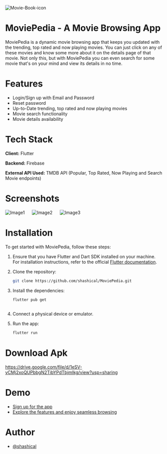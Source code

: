 ![Movie-Book-icon](https://github.com/shashical/MoviePedia/assets/106883186/9632b7fc-c651-4c01-8295-af5629f3cd60)

# MoviePedia - A Movie Browsing App

MoviePedia is a dynamic movie browsing app that keeps you updated with the trending, top rated and now playing movies. You can just click on any of these movies and know some more about it on the details page of that movie. Not only this, but with MoviePedia you can even search for some movie that's on your mind and view its details in no time. 
# Features

+ Login/Sign up with Email and Password
+ Reset password
+ Up-to-Date trending, top rated and now playing movies
+ Movie search functionality
+ Movie details availability
# Tech Stack
**Client:** Flutter

**Backend:** Firebase

**External API Used:** TMDB API (Popular, Top Rated, Now Playing and Search Movie endpoints)
# Screenshots

![Image1](https://github.com/shashical/MoviePedia/assets/106883186/6248b458-3718-4423-8c61-ff0ced7178ce)&nbsp;&nbsp;&nbsp;&nbsp;&nbsp;&nbsp;![Image2](https://github.com/shashical/MoviePedia/assets/106883186/88beeeaa-d5df-4f11-92d3-bd24dabde94a)&nbsp;&nbsp;&nbsp;&nbsp;&nbsp;&nbsp;![Image3](https://github.com/shashical/MoviePedia/assets/106883186/d5bb59b0-e423-471f-8e18-4cc3dd3409d1)

# Installation
 To get started with MoviePedia, follow these steps:
1. Ensure that you have Flutter and Dart SDK installed on your machine. For installation instructions, refer to the official [Flutter documentation](https://docs.flutter.dev/get-started/install).

1. Clone the repository:
   
    ```bash
    git clone https://github.com/shashical/MoviePedia.git
    ```

2. Install the dependencies:
   ```bash
   flutter pub get
  
3. Connect a physical device or emulator.
4. Run the app:
   ```bash
   flutter run
# Download Apk
https://drive.google.com/file/d/1eSV-vCMj2xoQUPbbgN2TibYPdTbjmIkg/view?usp=sharing
# Demo

+ [Sign up for the app](https://drive.google.com/file/d/1l813phmxHRwvEiZ7B2oK6h0Fiar1IgTZ/view?usp=sharing)
+ [Explore the features and enjoy seamless browsing](https://drive.google.com/file/d/1vMFXsfNHZbkTtpTs4Ir4_nyOffKgFquc/view?usp=sharing)
<!--# Working of the App-->

 # Author
 + [@shashical](https://github.com/shashical)

